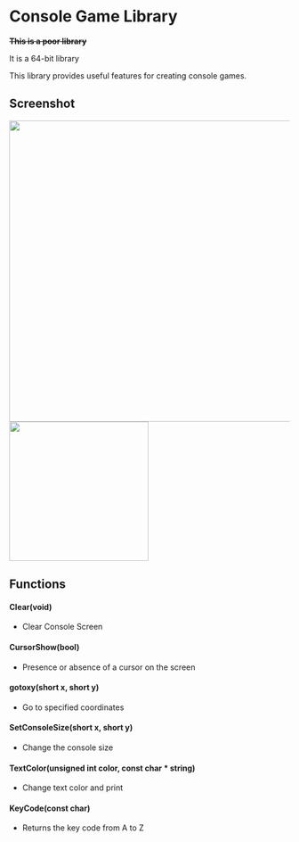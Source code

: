 # Console Game Library
~~**This is a poor library**~~


It is a 64-bit library

This library provides useful features for creating console games.

## Screenshot

<div>
  <img width="540" src="https://user-images.githubusercontent.com/63224377/100871354-7fb94180-34e3-11eb-8e48-2b48b9071208.png">
  <img width="250" src="https://user-images.githubusercontent.com/63224377/100874923-a168f780-34e8-11eb-9014-17ba14ee510e.PNG">
</div>


## Functions

#### Clear(void)
  - Clear Console Screen

#### CursorShow(bool)
  - Presence or absence of a cursor on the screen

#### gotoxy(short x, short y)
  - Go to specified coordinates

#### SetConsoleSize(short x, short y)
  - Change the console size

#### TextColor(unsigned int color, const char * string)
  - Change text color and print

#### KeyCode(const char)
  - Returns the key code from A to Z
